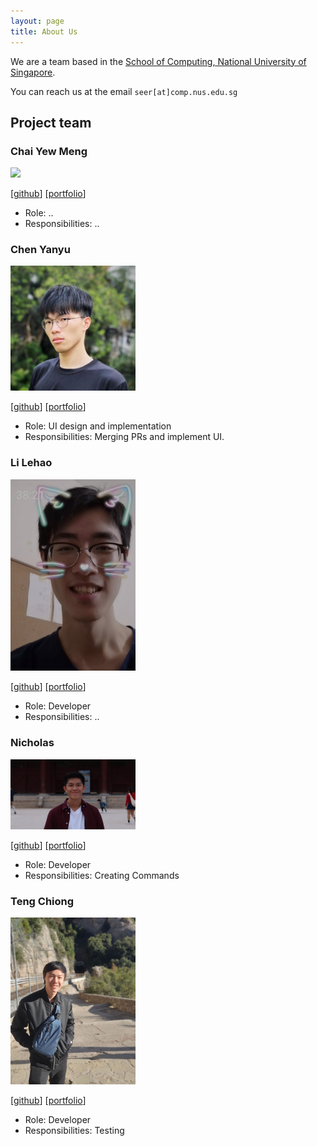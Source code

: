 ```yaml
---
layout: page
title: About Us
---
```


We are a team based in the [School of Computing, National University of Singapore](http://www.comp.nus.edu.sg).

You can reach us at the email `seer[at]comp.nus.edu.sg`

## Project team

### Chai Yew Meng

<img src="images/johndoe.png" width="200px">

[[github](https://github.com/johndoe)]
[[portfolio](team/johndoe.md)]

* Role: ..
* Responsibilities: ..

### Chen Yanyu

<img src="images/yalechen299.png" width="200px">

[[github](http://github.com/jYaleChen299)]
[[portfolio](team/johndoe.md)]

* Role: UI design and implementation
* Responsibilities: Merging PRs and implement UI.

### Li Lehao

<img src="images/li-lehao.png" width="200px">

[[github](https://github.com/Li-Lehao)] [[portfolio](team/johndoe.md)]

* Role: Developer
* Responsibilities: ..

### Nicholas

<img src="images/nwhloo99.png" width="200px">

[[github](http://github.com/nwhloo)]
[[portfolio](team/johndoe.md)]

* Role: Developer
* Responsibilities: Creating Commands

### Teng Chiong

<img src="images/tengchiong.jpg" width="200px">

[[github](http://github.com/tchiong)]
[[portfolio](team/johndoe.md)]

* Role: Developer
* Responsibilities: Testing
